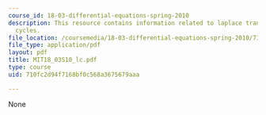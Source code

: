 ```yaml
---
course_id: 18-03-differential-equations-spring-2010
description: This resource contains information related to laplace transform limit
  cycles.
file_location: /coursemedia/18-03-differential-equations-spring-2010/710fc2d94f7168bf0c568a3675679aaa_MIT18_03S10_lc.pdf
file_type: application/pdf
layout: pdf
title: MIT18_03S10_lc.pdf
type: course
uid: 710fc2d94f7168bf0c568a3675679aaa

---
```

None